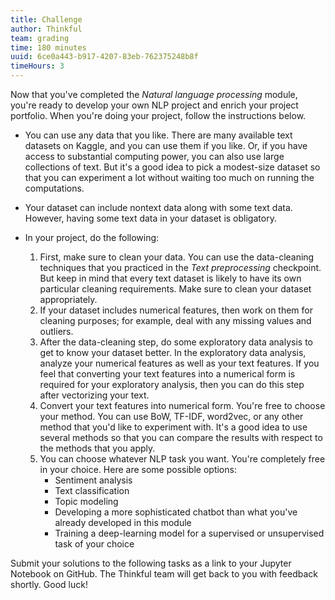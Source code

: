 ```yaml
---
title: Challenge
author: Thinkful
team: grading
time: 180 minutes
uuid: 6ce0a443-b917-4207-83eb-762375248b8f
timeHours: 3
---
```


Now that you've completed the *Natural language processing* module, you're ready to develop your own NLP project and enrich your project portfolio. When you're doing your project, follow the instructions below.

* You can use any data that you like. There are many available text datasets on Kaggle, and you can use them if you like. Or, if you have access to substantial computing power, you can also use large collections of text. But it's a good idea to pick a modest-size dataset so that you can experiment a lot without waiting too much on running the computations.
* Your dataset can include nontext data along with some text data. However, having some text data in your dataset is obligatory.
* In your project, do the following:

    1. First, make sure to clean your data. You can use the data-cleaning techniques that you practiced in the *Text preprocessing* checkpoint. But keep in mind that every text dataset is likely to have its own particular cleaning requirements. Make sure to clean your dataset appropriately.
    2. If your dataset includes numerical features, then work on them for cleaning purposes; for example, deal with any missing values and outliers.
    3. After the data-cleaning step, do some exploratory data analysis to get to know your dataset better. In the exploratory data analysis, analyze your numerical features as well as your text features. If you feel that converting your text features into a numerical form is required for your exploratory analysis, then you can do this step after vectorizing your text.
    4. Convert your text features into numerical form. You're free to choose your method. You can use BoW, TF-IDF, word2vec, or any other method that you'd like to experiment with. It's a good idea to use several methods so that you can compare the results with respect to the methods that you apply. 
    5. You can choose whatever NLP task you want. You're completely free in your choice. Here are some possible options:
        * Sentiment analysis
        * Text classification
        * Topic modeling
        * Developing a more sophisticated chatbot than what you've already developed in this module
        * Training a deep-learning model for a supervised or unsupervised task of your choice

Submit your solutions to the following tasks as a link to your Jupyter Notebook on GitHub. The Thinkful team will get back to you with feedback shortly. Good luck!

